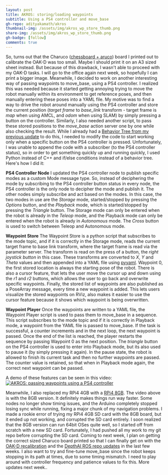 ```yaml
---
layout: post
title: AKROS: storing/loading waypoints
subtitle: Using a PS4 controller and move_base
gh-repo: adityakamath/akros
thumbnail-img: /assets/img/akros_wp_store_thumb.png
share-img: /assets/img/akros_wp_store_thumb.png
gh-badge: [follow]
comments: true
---
```


So, turns out that the Charuco ([chessboard + aruco](http://man.hubwiz.com/docset/OpenCV.docset/Contents/Resources/Documents/df/d4a/tutorial_charuco_detection.html)) board I printed out to calibrate the OAK-D was too small. Maybe I should print it on an A3 sized sheet instead. But because of this drawback, I wasn't able to proceed with my OAK-D tasks. I will go to the office again next week, so hopefully I can print a bigger image. Meanwhile, I decided to work on another interesting way of passing waypoints to move_base, using a PS4 controller. I realized this was needed because it started getting annoying trying to move the robot manually within its environment to get reference poses, and then manually entering these poses into a YAML file. My motive was to find a way to drive the robot around manually using the PS4 controller and store the current position (*target frame* to *base_link* transform - target frame is *map* when using AMCL, and *odom* when using SLAM) by simply pressing a button on the controller. Similarly, I also needed another script, to pass these stored positions to the *move_base* action server one by one while also checking the result. While I already had a [Behavior Tree from my previous update](https://adityakamath.github.io/2021-10-03-first-behavior-tree/) to do this, I needed to modify the code to start working only when a specific button on the PS4 controller is pressed. Unfortunately, I was unable to append the code with a subscriber (to the PS4 controller status), so in order to get something quickly up and running quickly, I used Python instead of C++ and if/else conditions instead of a behavior tree. Here's how I did it:

**PS4 Controller Node**
I updated the PS4 controller node to publish specific modes as a custom Mode message type. So, instead of deciphering the mode by subscribing to the PS4 controller button status in every node, the PS4 controller is the only node to decipher the mode and publish it. The other nodes simply subscribe and act based on the modes. In this case, the two modes in use are the *Storage* mode, started/stopped by pressing the *Options* button, and the *Playback* mode, which is started/stopped by pressing the *Triangle* button. The Storage mode can only be entered when the robot is already in the *Teleop* mode, and the Playback mode can only be entered when the robot is already in *Autonomous* mode. The *Cross* button is used to switch between Teleop and Autonomous mode.

**Waypoint Store**
The Waypoint Store is a python script that subscribes to the mode topic, and if it is correctly in the Storage mode, reads the current target frame to base link transform, where the target frame is read via the parameter server. The transform is read on the press of a button, the *right joystick button* in this case. These transforms are converted to *X*, *Y* and *Theta* values and then appended into a YAML file using [pyyaml](https://pyyaml.org/wiki/PyYAMLDocumentation). Waypoint 0, the first stored location is always the starting pose of the robot. There is also a cursor feature, that lets the user move the cursor up and down using the *r1* and *r2* buttons, which allows the user to go back and overwrite specific waypoints. Finally, the stored list of waypoints are also published as a PoseArray message, every time a new waypoint is added. This lets users visualize the stored waypoints on RViz, also makes it easier to use the cursor feature because it shows which waypoint is being overwritten.

**Waypoint Player**
Once the waypoints are written to a YAML file, the Waypoint Player script is used to pass them to move_base in a sequence. This script subscribes to the mode topic and if it is correctly in Playback mode, a waypoint from the YAML file is passed to move_base. If the task is successful, a counter increments and in the next loop, the next waypoint is passed. Once the end of the list is reached, the player restarts the sequence by passing Waypoint 0 as the next position. The *triangle* button on the PS4 controller is used to enter into Playback mode, but its also used to pause it (by simply pressing it again). In the pause state, the robot is allowed to finish its current task and then no further waypoints are passed. The counter value is retained, so that when in Playback mode again, the correct next waypoint can be passed. 

A demo of these features can be seen in this video:
[![AKROS: passing waypoints using a PS4 controller](https://adityakamath.github.io/assets/img/akros_wp_store_ss.png)](https://www.youtube.com/watch?v=TBNHbRIedBw "[AKROS: passing waypoints using a PS4 controller")

Meanwhile, I also replaced my RPi4 4GB with a [RPi4 8GB](https://www.tomshardware.com/news/raspberry-pi-4-8gb-tested). The video above is with the 8GB version. It definitely makes things run way faster. Some nodes no longer show timing issues, and the Arduino completely stopped losing sync while running, fixing a major chunk of my navigation problems. I made a rookie error of trying my RPi4 4GB SD card with the 8GB board, but it ended up not working, and corrupted the SD card entirely. I soon realized that the 8GB version can run 64bit OSes quite well, so I started off from scratch with a new SD card. Fortunately, I had pushed all my work to my git repo before corrupting the SD card. Coming to next week, I plan on getting the correct sized Charuco board printed so that I can finally get on with the [OAK-D recalibration](https://docs.luxonis.com/en/latest/pages/calibration/) and the [DepthAI ROS repo updates](https://github.com/luxonis/depthai-ros) in the last few weeks. I also want to try and fine-tune move_base since the robot keeps stopping in its path at times, due to some timing mismatch. I need to play around with controller frequency and patience values to fix this. More updates next week..
